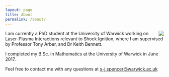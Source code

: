 ```yaml
---
layout: page
title: About
permalink: /about/
---
```

<img align="right" src="https://avatars1.githubusercontent.com/u/31666431?s=400&v=4">

I am currently a PhD student at the University of Warwick working on Laser-Plasma Interactions relevant to Shock Ignition, where I am supervised by Professor Tony Arber, and Dr Keith Bennett.

I completed my B.Sc. in Mathematics at the University of Warwick in June 2017.

Feel free to contact me with any questions at [s-j.spencer@warwick.ac.uk](mailto:s-j.spencer@warwick.ac/uk)

